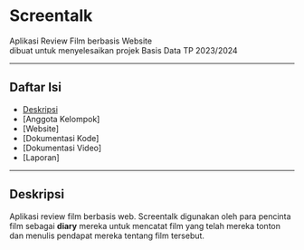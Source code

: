 # Screentalk
Aplikasi Review Film berbasis Website <br>
dibuat untuk menyelesaikan projek Basis Data TP 2023/2024


---

## Daftar Isi
- [Deskripsi](#deskripsi)
- [Anggota Kelompok]
- [Website]
- [Dokumentasi Kode]
- [Dokumentasi Video]
- [Laporan]

---

## Deskripsi

Aplikasi review film berbasis web. Screentalk digunakan oleh para pencinta film sebagai <b>diary</b> mereka untuk mencatat film yang telah mereka tonton dan menulis pendapat mereka tentang film tersebut.
